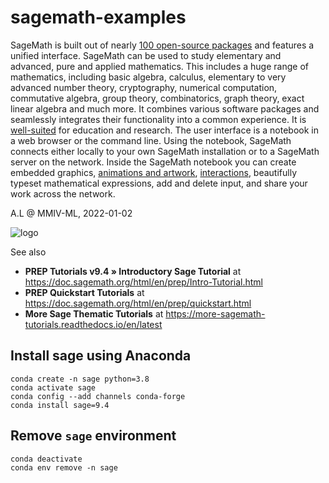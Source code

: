 # sagemath-examples

SageMath is built out of nearly [100 open-source packages](https://doc.sagemath.org/html/en/reference/spkg) and features a unified interface. SageMath can be used to study elementary and advanced, pure and applied mathematics. This includes a huge range of mathematics, including basic algebra, calculus, elementary to very advanced number theory, cryptography, numerical computation, commutative algebra, group theory, combinatorics, graph theory, exact linear algebra and much more. It combines various software packages and seamlessly integrates their functionality into a common experience. It is [well-suited](https://www.sagemath.org/library-stories.html) for education and research.
The user interface is a notebook in a web browser or the command line. Using the notebook, SageMath connects either locally to your own SageMath installation or to a SageMath server on the network. Inside the SageMath notebook you can create embedded graphics, [animations and artwork](https://wiki.sagemath.org/art),  [interactions](https://wiki.sagemath.org/interact), beautifully typeset mathematical expressions, add and delete input, and share your work across the network.

A.L @ MMIV-ML, 2022-01-02

![logo](https://www.sagemath.org/pix/logo_sagemath+icon_oldstyle.png)

See also 
- **PREP Tutorials v9.4 » Introductory Sage Tutorial** at https://doc.sagemath.org/html/en/prep/Intro-Tutorial.html 
- **PREP Quickstart Tutorials** at https://doc.sagemath.org/html/en/prep/quickstart.html 
- **More Sage Thematic Tutorials** at https://more-sagemath-tutorials.readthedocs.io/en/latest

## Install sage using Anaconda
```
conda create -n sage python=3.8
conda activate sage
conda config --add channels conda-forge
conda install sage=9.4
```

## Remove `sage` environment
```
conda deactivate
conda env remove -n sage
```
